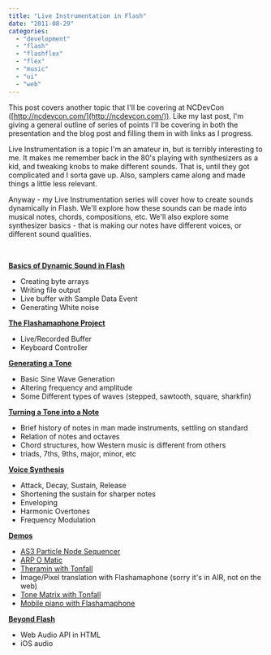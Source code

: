 ```yaml
---
title: "Live Instrumentation in Flash"
date: "2011-08-29"
categories:
  - "development"
  - "flash"
  - "flashflex"
  - "flex"
  - "music"
  - "ui"
  - "web"
---
```


This post covers another topic that I'll be covering at NCDevCon ([http://ncdevcon.com/](http://ncdevcon.com/)). Like my last post, I'm giving a general outline of series of points I'll be covering in both the presentation and the blog post and filling them in with links as I progress.

Live Instrumentation is a topic I'm an amateur in, but is terribly interesting to me. It makes me remember back in the 80's playing with synthesizers as a kid, and tweaking knobs to make different sounds. That is, until they got complicated and I sorta gave up. Also, samplers came along and made things a little less relevant.

Anyway - my Live Instrumentation series will cover how to create sounds dynamically in Flash. We'll explore how these sounds can be made into musical notes, chords, compositions, etc. We'll also explore some synthesizer basics - that is making our notes have different voices, or different sound qualities.

 

**[Basics of Dynamic Sound in Flash](/blog/2011/08/29/live-instrumentation-in-flash-part-1-basics-of-dynamic-sound/ "Live Instrumentation in Flash Part 1 – Basics of Dynamic Sound")**

- Creating byte arrays
- Writing file output
- Live buffer with Sample Data Event
- Generating White noise

**[The Flashamaphone Project](/blog/2011/08/29/live-instrumentation-in-flash-part-2-enter-flashamaphone/ "Live Instrumentation in Flash Part 2 – Enter Flashamaphone")**

- Live/Recorded Buffer
- Keyboard Controller

**[Generating a Tone](/blog/2011/08/30/live-instrumentation-in-flash-part-3-generating-a-tone/ "Live Instrumentation in Flash Part 3 – Generating a Tone")**

- Basic Sine Wave Generation
- Altering frequency and amplitude
- Some Different types of waves (stepped, sawtooth, square, sharkfin)

**[Turning a Tone into a Note](/blog/2011/09/01/live-instrumentation-in-flash-part-4-a-little-music-theory/ "Live Instrumentation in Flash Part 4 – A Little Music Theory")**

- Brief history of notes in man made instruments, settling on standard
- Relation of notes and octaves
- Chord structures, how Western music is different from others
- triads, 7ths, 9ths, major, minor, etc

**[Voice Synthesis](/blog/2011/09/03/live-instrumentation-in-flash-voice-synthesis/ "Live Instrumentation in Flash – Voice Synthesis")**

- Attack, Decay, Sustain, Release
- Shortening the sustain for sharper notes
- Enveloping
- Harmonic Overtones
- Frequency Modulation

**[Demos](/blog/2011/09/15/live-instrumentation-in-flash-part-6-some-demos/ "Live Instrumentation in Flash Part 6 – Some Demos")**

- [AS3 Particle Node Sequencer](http://blog.soulwire.co.uk/laboratory/flash/as3-tonfall-particle-node-sequencer)
- [ARP O Matic](http://plan8.se/work/the-arp-o-matic/)
- [Theramin with Tonfall](/labs/examples/tonfall/DemoTheremin.html)
- Image/Pixel translation with Flashamaphone (sorry it's in AIR, not on the web)
- [Tone Matrix with Tonfall](/labs/examples/tonfall/DemoToneMatrix.html)
- [Mobile piano with Flashamaphone](/labs/examples/impro)

**[Beyond Flash](/blog/2011/09/04/live-instrumentation-in-flash-part-7-beyond-flash/ "Live Instrumentation in Flash Part 7 – Beyond Flash")**

- Web Audio API in HTML
- iOS audio

